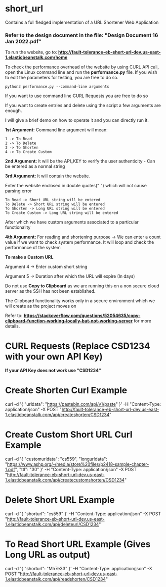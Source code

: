 # short_url
Contains a full fledged implementation of a URL Shortener Web Application

### Refer to the design document in the file: "Design Document 16 Jan 2022.pdf"

To run the website, go to: **http://fault-tolerance-eb-short-url-dev.us-east-1.elasticbeanstalk.com/home**

To check the performance overhead of the website by using CURL API call, open the Linux command line
and run the **performance.py** file. If you wish to edit the parameters for testing, you are free to do so.

```
python3 performance.py --command-line arguments
```
If you want to use command line CURL Requests you are free to do so

If you want to create entries and delete using the script a few arguments are enough.

I will give a brief demo on how to operate it and you can directly run it.

**1st Argument:**
Command line argument will mean:

```
1 -> To Read
2 -> To Delete
3 -> To Shorten
4 -> To Create Custom
```

**2nd Argument:**
It will be the API_KEY to verify the user authenticity - Can be entered as a normal string

**3rd Argument:**
It will contain the website.

Enter the website enclosed in double quotes(" ") which will not cause parsing error

```
To Read -> Short URL string will be entered
To Delete -> Short URL string will be entered
To Shorten -> Long URL string will be entered
To Create Custom -> Long URL string will be entered
```

After which we have custom arguments associated to a particular functionality

**4th Argument:**
For reading and shortening purpose -> We can enter a count value if we want to check system performance.
It will loop and check the performance of the system

**To make a Custom URL**

Argument 4 -> Enter custom short string

Argument 5 -> Duration after which the URL will expire (In days)

Do not use **Copy to Clipboard** as we are running this on a non secure cloud server as the SSH has not been established.

The Clipboard functionality works only in a secure environment which we will create as the project moves on

Refer to: **https://stackoverflow.com/questions/52054635/copy-clipboard-function-working-locally-but-not-working-server** for more details.

# **CURL Requests** (Replace CSD1234 with your own API Key)

**If your API Key does not work use "CSD1234"**

# Create Shorten Curl Example
curl -d '{ "urldata": "https://pastebin.com/api/v1/paste" }' -H "Content-Type: application/json" -X POST "http://fault-tolerance-eb-short-url-dev.us-east-1.elasticbeanstalk.com/api/createshorten/CSD1234"

# Create Custom Short URL Curl Example
curl -d '{ "customurldata": "cs559", "longurldata": "https://www.ashp.org/-/media/store%20files/p2418-sample-chapter-1.pdf", "ttl": "30" }' -H "Content-Type: application/json" -X POST "http://fault-tolerance-eb-short-url-dev.us-east-1.elasticbeanstalk.com/api/createcustomshorten/CSD1234"

# Delete Short URL Example
curl -d '{ "shorturl": "cs559" }' -H "Content-Type: application/json" -X POST "http://fault-tolerance-eb-short-url-dev.us-east-1.elasticbeanstalk.com/api/deleteurl/CSD1234"

# To Read Short URL Example (Gives Long URL as output)
curl -d '{ "shorturl": "Mh7e33" }' -H "Content-Type: application/json" -X POST "http://fault-tolerance-eb-short-url-dev.us-east-1.elasticbeanstalk.com/api/readshorten/CSD1234"





